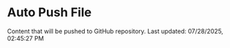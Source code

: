 # Auto Push File

Content that will be pushed to GitHub repository.
Last updated: 07/28/2025, 02:45:27 PM